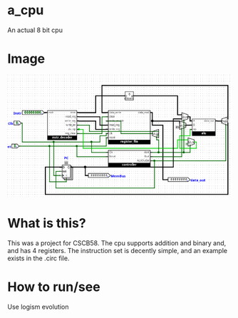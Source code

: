 # a_cpu
An actual 8 bit cpu

# Image

![Alt text](./a_cpu.png "The cpu datapath")

# What is this?

This was a project for CSCB58. The cpu supports addition and binary and, and has 4 registers. The instruction set is decently simple, and an example exists in the .circ file.

# How to run/see

Use logism evolution
